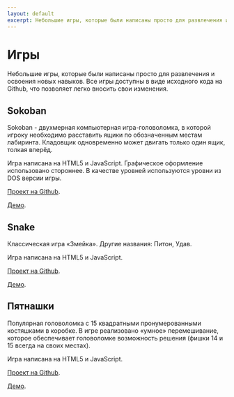 ```yaml
---
layout: default
excerpt: Небольшие игры, которые были написаны просто для развлечения и освоения новых навыков.
---
```

# Игры

Небольшие игры, которые были написаны просто для развлечения и освоения новых навыков. Все игры доступны в виде исходного кода на Github, что позволяет легко вносить свои изменения.

## Sokoban

Sokoban - двухмерная компьютерная игра-головоломка, в которой игроку необходимо расставить ящики по обозначенным местам лабиринта. Кладовщик одновременно может двигать только один ящик, толкая вперёд.

Игра написана на HTML5 и JavaScript. Графическое оформление использовано стороннее. В качестве уровней используются уровни из DOS версии игры.

[Проект на Github](https://github.com/fsa/html5-sokoban).

[Демо](https://tavda.info/sokoban/).

## Snake

Классическая игра &laquo;Змейка&raquo;. Другие названия: Питон, Удав.

Игра написана на HTML5 и JavaScript.

[Проект на Github](https://github.com/fsa/html5-snake).

[Демо](https://tavda.info/snake/).

## Пятнашки

Популярная головоломка с 15 квадратными пронумерованными костяшками в коробке. В игре реализовано &laquo;умное&raquo; перемешивание, которое обеспечивает головоломке возможность решения (фишки 14 и 15 всегда на своих местах).

Игра написана на HTML5 и JavaScript.

[Проект на Github](https://github.com/fsa/html5-fifteen).

[Демо](https://tavda.info/fifteen/).
